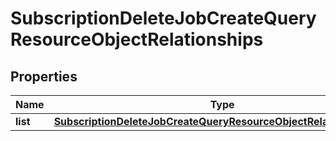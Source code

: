 
# SubscriptionDeleteJobCreateQueryResourceObjectRelationships

## Properties
| Name | Type | Description | Notes |
| ------------ | ------------- | ------------- | ------------- |
| **list** | [**SubscriptionDeleteJobCreateQueryResourceObjectRelationshipsList**](SubscriptionDeleteJobCreateQueryResourceObjectRelationshipsList.md) |  |  [optional] |



